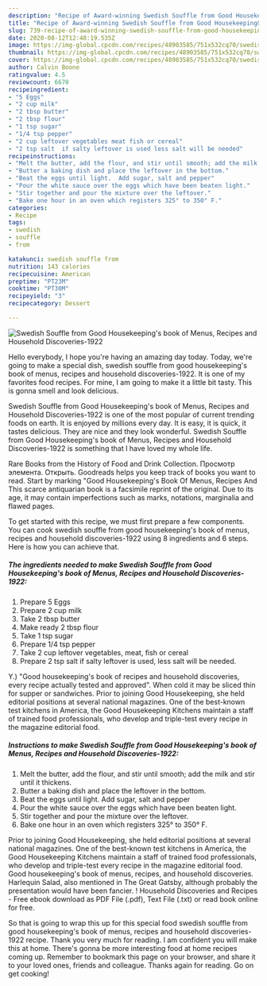 ```yaml
---
description: "Recipe of Award-winning Swedish Souffle from Good Housekeeping&amp;#39;s book of Menus, Recipes and Household Discoveries-1922"
title: "Recipe of Award-winning Swedish Souffle from Good Housekeeping&amp;#39;s book of Menus, Recipes and Household Discoveries-1922"
slug: 739-recipe-of-award-winning-swedish-souffle-from-good-housekeeping-and-39-s-book-of-menus-recipes-and-household-discoveries-1922
date: 2020-08-12T12:48:19.535Z
image: https://img-global.cpcdn.com/recipes/48903585/751x532cq70/swedish-souffle-from-good-housekeepings-book-of-menus-recipes-and-household-discoveries-1922-recipe-main-photo.jpg
thumbnail: https://img-global.cpcdn.com/recipes/48903585/751x532cq70/swedish-souffle-from-good-housekeepings-book-of-menus-recipes-and-household-discoveries-1922-recipe-main-photo.jpg
cover: https://img-global.cpcdn.com/recipes/48903585/751x532cq70/swedish-souffle-from-good-housekeepings-book-of-menus-recipes-and-household-discoveries-1922-recipe-main-photo.jpg
author: Calvin Boone
ratingvalue: 4.5
reviewcount: 6670
recipeingredient:
- "5 Eggs"
- "2 cup milk"
- "2 tbsp butter"
- "2 tbsp flour"
- "1 tsp sugar"
- "1/4 tsp pepper"
- "2 cup leftover vegetables meat fish or cereal"
- "2 tsp salt  if salty leftover is used less salt will be needed"
recipeinstructions:
- "Melt the butter, add the flour, and stir until smooth; add the milk and stir until it thickens."
- "Butter a baking dish and place the leftover in the bottom."
- "Beat the eggs until light.  Add sugar, salt and pepper"
- "Pour the white sauce over the eggs which have been beaten light."
- "Stir together and pour the mixture over the leftover."
- "Bake one hour in an oven which registers 325° to 350° F."
categories:
- Recipe
tags:
- swedish
- souffle
- from

katakunci: swedish souffle from 
nutrition: 143 calories
recipecuisine: American
preptime: "PT23M"
cooktime: "PT30M"
recipeyield: "3"
recipecategory: Dessert

---
```



![Swedish Souffle from Good Housekeeping&#39;s book of Menus, Recipes and Household Discoveries-1922](https://img-global.cpcdn.com/recipes/48903585/751x532cq70/swedish-souffle-from-good-housekeepings-book-of-menus-recipes-and-household-discoveries-1922-recipe-main-photo.jpg)

Hello everybody, I hope you're having an amazing day today. Today, we're going to make a special dish, swedish souffle from good housekeeping&#39;s book of menus, recipes and household discoveries-1922. It is one of my favorites food recipes. For mine, I am going to make it a little bit tasty. This is gonna smell and look delicious.

Swedish Souffle from Good Housekeeping&#39;s book of Menus, Recipes and Household Discoveries-1922 is one of the most popular of current trending foods on earth. It is enjoyed by millions every day. It is easy, it is quick, it tastes delicious. They are nice and they look wonderful. Swedish Souffle from Good Housekeeping&#39;s book of Menus, Recipes and Household Discoveries-1922 is something that I have loved my whole life.

Rare Books from the History of Food and Drink Collection. Просмотр элемента. Открыть. Goodreads helps you keep track of books you want to read. Start by marking &#34;Good Housekeeping&#39;s Book Of Menus, Recipes And This scarce antiquarian book is a facsimile reprint of the original. Due to its age, it may contain imperfections such as marks, notations, marginalia and flawed pages.


To get started with this recipe, we must first prepare a few components. You can cook swedish souffle from good housekeeping&#39;s book of menus, recipes and household discoveries-1922 using 8 ingredients and 6 steps. Here is how you can achieve that.

<!--inarticleads1-->

##### The ingredients needed to make Swedish Souffle from Good Housekeeping&#39;s book of Menus, Recipes and Household Discoveries-1922:

1. Prepare 5 Eggs
1. Prepare 2 cup milk
1. Take 2 tbsp butter
1. Make ready 2 tbsp flour
1. Take 1 tsp sugar
1. Prepare 1/4 tsp pepper
1. Take 2 cup leftover vegetables, meat, fish or cereal
1. Prepare 2 tsp salt  if salty leftover is used, less salt will be needed.


Y.) &#34;Good housekeeping&#39;s book of recipes and household discoveries, every recipe actually tested and approved&#34;. When cold it may be sliced thin for supper or sandwiches. Prior to joining Good Housekeeping, she held editorial positions at several national magazines. One of the best-known test kitchens in America, the Good Housekeeping Kitchens maintain a staff of trained food professionals, who develop and triple-test every recipe in the magazine editorial food. 

<!--inarticleads2-->

##### Instructions to make Swedish Souffle from Good Housekeeping&#39;s book of Menus, Recipes and Household Discoveries-1922:

1. Melt the butter, add the flour, and stir until smooth; add the milk and stir until it thickens.
1. Butter a baking dish and place the leftover in the bottom.
1. Beat the eggs until light.  Add sugar, salt and pepper
1. Pour the white sauce over the eggs which have been beaten light.
1. Stir together and pour the mixture over the leftover.
1. Bake one hour in an oven which registers 325° to 350° F.


Prior to joining Good Housekeeping, she held editorial positions at several national magazines. One of the best-known test kitchens in America, the Good Housekeeping Kitchens maintain a staff of trained food professionals, who develop and triple-test every recipe in the magazine editorial food. Good housekeeping&#39;s book of menus, recipes, and household discoveries. Harlequin Salad, also mentioned in The Great Gatsby, although probably the presentation would have been fancier. ! Household Discoveries and Recipes - Free ebook download as PDF File (.pdf), Text File (.txt) or read book online for free. 

So that is going to wrap this up for this special food swedish souffle from good housekeeping&#39;s book of menus, recipes and household discoveries-1922 recipe. Thank you very much for reading. I am confident you will make this at home. There's gonna be more interesting food at home recipes coming up. Remember to bookmark this page on your browser, and share it to your loved ones, friends and colleague. Thanks again for reading. Go on get cooking!
